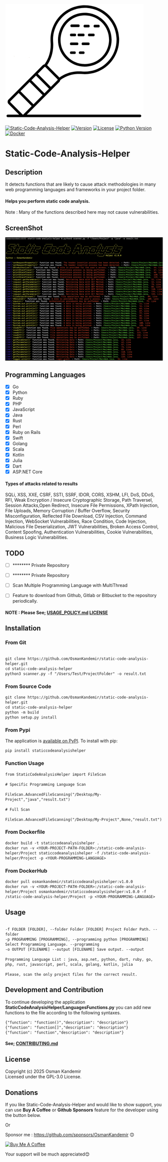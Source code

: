 ![Logo](logo.png)


[![Static-Code-Analysis-Helper](https://img.shields.io/badge/SCA-Helper-red)](https://www.github.com/OsmanKandemir/static-code-analysis-helper)
[![Version](https://img.shields.io/badge/version-1.0.0-blue.svg)](https://github.com/OsmanKandemir/static-code-analysis-helper)
[![License](https://img.shields.io/badge/license-GPL-blue.svg)](https://github.com/OsmanKandemir/static-code-analysis-helper/blob/main/LICENSE)
[![Python Version](https://img.shields.io/badge/python-3.10-green)](https://www.python.org)
[![Docker](https://img.shields.io/badge/docker-build-important.svg?logo=Docker)](https://www.docker.com)


# Static-Code-Analysis-Helper

## Description

It detects functions that are likely to cause attack methodologies in many web programming languages ​​and frameworks in your project folder.

#### Helps you perform static code analysis.

Note : Many of the functions described here may not cause vulnerabilities.

## ScreenShot

![](screen.png)


## Programming Languages

- [x] Go
- [x] Python
- [x] Ruby
- [x] PHP
- [x] JavaScript
- [x] Java
- [x] Rust
- [x] Perl
- [x] Ruby on Rails
- [x] Swift
- [x] Golang
- [x] Scala
- [x] Kotlin
- [x] Julia
- [x] Dart
- [x] ASP.NET Core

#### Types of attacks related to results

SQLi, XSS, XXE, CSRF, SSTI, SSRF, IDOR, CORS, XSHM, LFI, DoS, DDoS, RFI, Weak Encryption / Insecure Cryptographic Storage, Path Traversel, Session Attacks,Open Redirect, Insecure File Permissions, XPath Injection, File Uploads, Memory Corruption / Buffer Overflow, Security Misconfiguration, Reflected File Download, CSV Injection, Command Injection, WebSocket Vulnerabilities, Race Condition, Code Injection, Malicious File Deserialization, JWT Vulnerabilities, Broken Access Control, Content Spoofing, Authentication Vulnerabilities, Cookie Vulnerabilities, Business Logic Vulnerabilities.


## TODO

- [ ] ******** Private Repository
- [ ] ******** Private Repository
- [ ] Scan Multiple Programming Language with MultiThread
- [ ] Feature to download from Github, Gitlab or Bitbucket to the repository periodically.



#### NOTE : Please See; [USAGE_POLICY.md](USAGE_POLICY.md) [LICENSE](LICENSE)

## Installation

### From Git

```

git clone https://github.com/OsmanKandemir/static-code-analysis-helper.git
cd static-code-analysis-helper
python3 scanner.py -f "/Users/Test/ProjectFolder" -o result.txt

```

### From Source Code

```
git clone https://github.com/OsmanKandemir/static-code-analysis-helper.git
cd static-code-analysis-helper
python -m build
python setup.py install
```

### From Pypi

The application is [available on PyPI](https://pypi.org/project/StaticCodeAnalysisHelper/). To install with pip:
```
pip install staticcodeanalysishelper

```
### Function Usage

```
from StaticCodeAnalysisHelper import FileScan

# Specific Programming Language Scan

FileScan.AdvancedFileScanning("/Desktop/My-Project","java","result.txt")

# Full Scan

FileScan.AdvancedFileScanning("/Desktop/My-Project",None,"result.txt")

```

### From Dockerfile

```
docker build -t staticcodeanalysishelper .
docker run -v <YOUR-PROJECT-PATH-FOLDER>:/static-code-analysis-helper/Project staticcodeanalysishelper -f /static-code-analysis-helper/Project -p <YOUR-PROGRAMMING-LANGUAGE>
```

### From DockerHub

```
docker pull osmankandemir/staticcodeanalysishelper:v1.0.0
docker run -v <YOUR-PROJECT-PATH-FOLDER>:/static-code-analysis-helper/Project osmankandemir/staticcodeanalysishelper:v1.0.0 -f /static-code-analysis-helper/Project -p <YOUR-PROGRAMMING-LANGUAGE>
```

## Usage

```

-f FOLDER [FOLDER], --folder Folder [FOLDER] Project Folder Path. --folder
-p PROGRAMMING [PROGRAMMING], --programming python [PROGRAMMING] Select Programming Language. --programming
-o OUTPUT [FILENAME] --output [FILENAME] Save output. --output

Programming Language List : java, asp.net, python, dart, ruby, go, php, rust, javascript, perl, scala, golang, kotlin, julia

Please, scan the only project files for the correct result.

```


## Development and Contribution

To continue developing the application **StaticCodeAnalysisHelper/LanguagesFunctions.py** you can add new functions to the file according to the following syntaxes.

```
{"function": "function()","description": "description"}
{"function": "function[]","description": "description"}
{"function": "function","description": "description"}
```

#### See; [CONTRIBUTING.md](CONTRIBUTING.md)


## License

Copyright (c) 2025 Osman Kandemir \
Licensed under the GPL-3.0 License.

## Donations

If you like Static-Code-Analysis-Helper and would like to show support, you can use **Buy A Coffee** or **Github Sponsors** feature for the developer using the button below.

Or

Sponsor me : https://github.com/sponsors/OsmanKandemir 😊

<a href="https://www.buymeacoffee.com/OsmanKandemir" target="_blank"><img src="https://cdn.buymeacoffee.com/buttons/default-orange.png" alt="Buy Me A Coffee" height="41" width="174"></a>

Your support will be much appreciated😊
